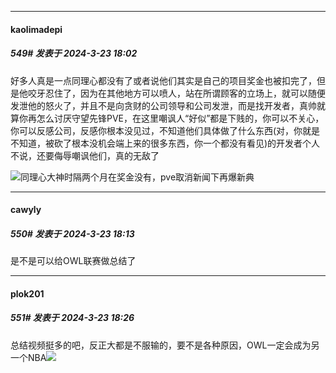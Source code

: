 ﻿
*****

####  kaolimadepi  
##### 549#       发表于 2024-3-23 18:02

好多人真是一点同理心都没有了或者说他们其实是自己的项目奖金也被扣完了，但是他咬牙忍住了，因为在其他地方可以喷人，站在所谓顾客的立场上，就可以随便发泄他的怒火了，并且不是向贪财的公司领导和公司发泄，而是找开发者，真帅就算你再怎么讨厌守望先锋PVE，在这里嘲讽人“好似”都是下贱的，你可以不关心，你可以反感公司，反感你根本没见过，不知道他们具体做了什么东西(对，你就是不知道，被砍了根本没机会端上来的很多东西，你一个都没有看见)的开发者个人不说，还要侮辱嘲讽他们，真的无敌了

<img src="https://static.saraba1st.com/image/smiley/face2017/039.png" referrerpolicy="no-referrer">同理心大神时隔两个月在奖金没有，pve取消新闻下再爆新典


*****

####  cawyly  
##### 550#       发表于 2024-3-23 18:13

是不是可以给OWL联赛做总结了


*****

####  plok201  
##### 551#       发表于 2024-3-23 18:26

总结视频挺多的吧，反正大都是不服输的，要不是各种原因，OWL一定会成为另一个NBA<img src="https://static.saraba1st.com/image/smiley/face2017/037.png" referrerpolicy="no-referrer">

